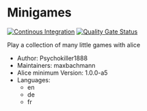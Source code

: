 # Minigames

[![Continous Integration](https://gitlab.com/project-alice-assistant/skills/skill_Minigames/badges/master/pipeline.svg)](https://gitlab.com/project-alice-assistant/skills/skill_Minigames/pipelines/latest)
[![Quality Gate Status](https://sonarcloud.io/api/project_badges/measure?project=project-alice-assistant_skill_Minigames&metric=alert_status)](https://sonarcloud.io/dashboard?id=project-alice-assistant_skill_Minigames)

Play a collection of many little games with alice

- Author: Psychokiller1888
- Maintainers: maxbachmann
- Alice minimum Version: 1.0.0-a5
- Languages:
  - en
  - de
  - fr

